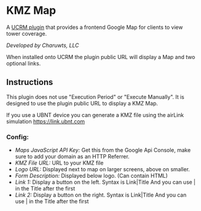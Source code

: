 # KMZ Map
A [UCRM plugin](https://github.com/Ubiquiti-App/UCRM-plugins) that provides a frontend Google Map for clients to view tower coverage.

_Developed by Charuwts, LLC_

When installed onto UCRM the plugin public URL will display a Map and two optional links.

## Instructions

This plugin does not use "Execution Period" or "Execute Manually". It is designed to use the plugin public URL to display a KMZ Map.

If you use a UBNT device you can generate a KMZ file using the airLink simulation https://link.ubnt.com

### Config:

- *Maps JavaScript API Key:* Get this from the Google Api Console, make sure to add your domain as an HTTP Referrer.
- *KMZ File URL:* URL to your KMZ file
- *Logo URL:* Displayed next to map on larger screens, above on smaller.
- *Form Description:* Displayed below logo. (Can contain HTML)
- *Link 1:* Display a button on the left. Syntax is Link|Title And you can use | in the Title after the first
- *Link 2:* Display a button on the right. Syntax is Link|Title And you can use | in the Title after the first
